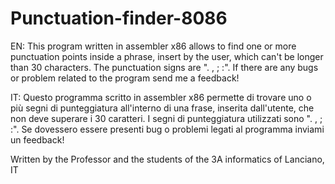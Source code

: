 # Punctuation-finder-8086
EN: This program written in assembler x86 allows to find one or more punctuation points inside a phrase, insert by the user, which can't be longer than 30 characters. The punctuation signs are ". , ; :". If there are any bugs or problem related to the program send me a feedback!

IT: Questo programma scritto in assembler x86 permette di trovare uno o più segni di punteggiatura all'interno di una frase, inserita dall'utente, che non deve superare i 30 caratteri. I segni di punteggiatura utilizzati sono ". , ; :". Se dovessero essere presenti bug o problemi legati al programma inviami un feedback!

Written by the Professor and the students of the 3A informatics of Lanciano, IT
